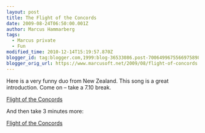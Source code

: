 ```yaml
---
layout: post
title: The Flight of the Concords
date: 2009-08-24T06:50:00.001Z
author: Marcus Hammarberg
tags:
  - Marcus private
  - Fun
modified_time: 2010-12-14T15:19:57.870Z
blogger_id: tag:blogger.com,1999:blog-36533086.post-7006499675566975898
blogger_orig_url: https://www.marcusoft.net/2009/08/flight-of-concords.html
---
```


Here is a very funny duo from New Zealand. This song is a great introduction. Come on – take a 7.10 break.

[Flight of the Concords](http://www.youtube.com/watch?v=mlYkIJVguCU)

And then take 3 minutes more:

[Flight of the Concords](http://www.youtube.com/watch?v=X-jVAHAuiS4)
